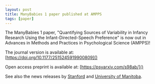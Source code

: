 ```yaml
---
layout: post
title: ManyBabies 1 paper published at AMPPS
tags: [paper]
---
```


The ManyBabies 1 paper, "Quantifying Sources of Variability in Infancy Research Using the Infant-Directed-Speech Preference" is now out in Advances in Methods and Practices in Psychological Science (AMPPS)!

The journal version is available at: [https://doi.org/10.1177/2515245919900809]()

Open access preprint is available at: [https://psyarxiv.com/s98ab/]()

See also the news releases by [Stanford](https://news.stanford.edu/2020/03/16/babies-love-baby-talk-world/) and [University of Manitoba](https://news.umanitoba.ca/baby-talk-is-just-fine-thanks/).

